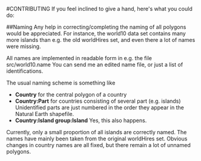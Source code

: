 #CONTRIBUTING
If you feel inclined to give a hand, here's what you could do:

##Naming
Any help in correcting/completing the naming of all polygons would be appreciated. For instance, the world10 data set contains many more islands than e.g. the old worldHires set, and even there a lot of names were missing. 

All names are implemented in readable form in e.g. the file src/world10.name
You can send me an edited name file, or just a list of identifications.

The usual naming scheme is something like
- **Country** for the central polygon of a country
- **Country:Part** for countries consisting of several part (e.g. islands)
Unidentified parts are just numbered in the order they appear in the Natural Earth shapefile.
- **Country:Island group:Island** Yes, this also happens.

Currently, only a small proportion of all islands are correctly named. The names have mainly been taken from the original worldHires set. Obvious changes in country names are all fixed, but there remain a lot of unnamed polygons.
